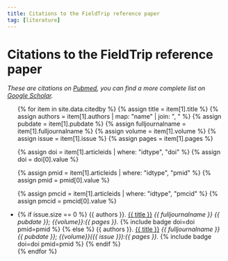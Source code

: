 ```yaml
---
title: Citations to the FieldTrip reference paper
tag: [literature]
---
```


# Citations to the FieldTrip reference paper

_These are citations on [Pubmed](https://pubmed.ncbi.nlm.nih.gov/21253357), you can find a more complete list on [Google Scholar](https://scholar.google.com/scholar?cites=3328911510682538425&scisbd=1)._

<ul>
{% for item in site.data.citedby %}
  {% assign title = item[1].title %}
  {% assign authors = item[1].authors | map: "name"  | join: ", " %}
  {% assign pubdate = item[1].pubdate %}
  {% assign fulljournalname = item[1].fulljournalname %}
  {% assign volume = item[1].volume %}
  {% assign issue = item[1].issue %}
  {% assign pages = item[1].pages %}

  {% assign doi = item[1].articleids | where: "idtype", "doi" %}
  {% assign doi = doi[0].value %}

  {% assign pmid = item[1].articleids | where: "idtype", "pmid" %}
  {% assign pmid = pmid[0].value %}

  {% assign pmcid = item[1].articleids | where: "idtype", "pmcid" %}
  {% assign pmcid = pmcid[0].value %}

  <li>
  {% if issue.size == 0 %}
    {{ authors }}. <a href="https://doi.org/{{ doi }}">{{ title }}</a> <em>{{ fulljournalname }} {{ pubdate }}; {{volume}}:{{ pages }}.</em> {% include badge doi=doi pmid=pmid %}
  {% else %}
    {{ authors }}. <a href="https://doi.org/{{ doi }}">{{ title }}</a> <em>{{ fulljournalname }} {{ pubdate }}; {{volume}}({{ issue }}):{{ pages }}.</em> {% include badge doi=doi pmid=pmid %}
  {% endif %}
  </li>
{% endfor %}
</ul>
